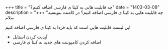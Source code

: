 +++
title = "چه قابلیت هایی به کیتا ی فارسی اضافه کنیم؟"
date = "1403-03-08"
description = "چه قابلیت هایی به کیتا ی فارسی اضافه کنیم؟ در کامنت بنویسید"
+++
سلام

این لیست قابلیت هایی است که باید فردا به کیتا ی فارسی اضافه کنیم

- آپدیت کردن استایل
- اضافه کردن کامپوننت های جدید به کیتا ی فارسی
